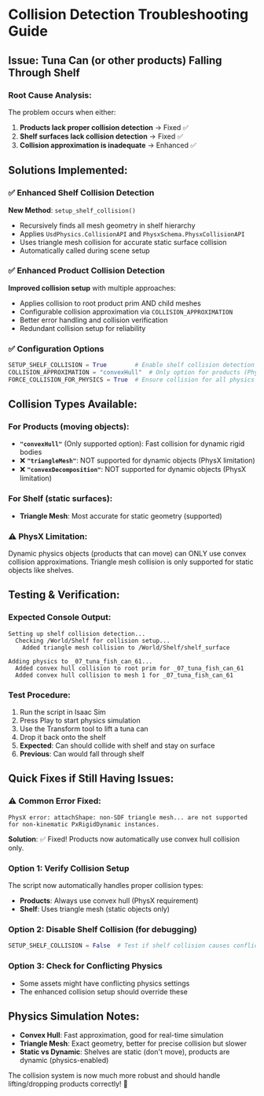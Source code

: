 # Collision Detection Troubleshooting Guide

## Issue: Tuna Can (or other products) Falling Through Shelf

### Root Cause Analysis:
The problem occurs when either:
1. **Products lack proper collision detection** → Fixed ✅
2. **Shelf surfaces lack collision detection** → Fixed ✅ 
3. **Collision approximation is inadequate** → Enhanced ✅

## Solutions Implemented:

### ✅ Enhanced Shelf Collision Detection
**New Method**: `setup_shelf_collision()`
- Recursively finds all mesh geometry in shelf hierarchy
- Applies `UsdPhysics.CollisionAPI` and `PhysxSchema.PhysxCollisionAPI`
- Uses triangle mesh collision for accurate static surface collision
- Automatically called during scene setup

### ✅ Enhanced Product Collision Detection  
**Improved collision setup** with multiple approaches:
- Applies collision to root product prim AND child meshes
- Configurable collision approximation via `COLLISION_APPROXIMATION`
- Better error handling and collision verification
- Redundant collision setup for reliability

### ✅ Configuration Options
```python
SETUP_SHELF_COLLISION = True        # Enable shelf collision detection
COLLISION_APPROXIMATION = "convexHull"  # Only option for products (PhysX limitation)
FORCE_COLLISION_FOR_PHYSICS = True  # Ensure collision for all physics products
```

## Collision Types Available:

### For Products (moving objects):
- **`"convexHull"`** (Only supported option): Fast collision for dynamic rigid bodies
- ❌ **`"triangleMesh"`**: NOT supported for dynamic objects (PhysX limitation)
- ❌ **`"convexDecomposition"`**: NOT supported for dynamic objects (PhysX limitation)

### For Shelf (static surfaces):  
- **Triangle Mesh**: Most accurate for static geometry (supported)

### ⚠️ **PhysX Limitation:**
Dynamic physics objects (products that can move) can ONLY use convex collision approximations. Triangle mesh collision is only supported for static objects like shelves.

## Testing & Verification:

### Expected Console Output:
```
Setting up shelf collision detection...
  Checking /World/Shelf for collision setup...
    Added triangle mesh collision to /World/Shelf/shelf_surface

Adding physics to _07_tuna_fish_can_61...
  Added convex hull collision to root prim for _07_tuna_fish_can_61
  Added convex hull collision to mesh 1 for _07_tuna_fish_can_61
```

### Test Procedure:
1. Run the script in Isaac Sim
2. Press Play to start physics simulation
3. Use the Transform tool to lift a tuna can
4. Drop it back onto the shelf
5. **Expected**: Can should collide with shelf and stay on surface
6. **Previous**: Can would fall through shelf

## Quick Fixes if Still Having Issues:

### ⚠️ **Common Error Fixed:**
```
PhysX error: attachShape: non-SDF triangle mesh... are not supported for non-kinematic PxRigidDynamic instances.
```
**Solution**: ✅ Fixed! Products now automatically use convex hull collision only.

### Option 1: Verify Collision Setup
The script now automatically handles proper collision types:
- **Products**: Always use convex hull (PhysX requirement)
- **Shelf**: Uses triangle mesh (static objects only)

### Option 2: Disable Shelf Collision (for debugging)
```python  
SETUP_SHELF_COLLISION = False  # Test if shelf collision causes conflicts
```

### Option 3: Check for Conflicting Physics
- Some assets might have conflicting physics settings
- The enhanced collision setup should override these

## Physics Simulation Notes:
- **Convex Hull**: Fast approximation, good for real-time simulation
- **Triangle Mesh**: Exact geometry, better for precise collision but slower
- **Static vs Dynamic**: Shelves are static (don't move), products are dynamic (physics-enabled)

The collision system is now much more robust and should handle lifting/dropping products correctly! 🎯